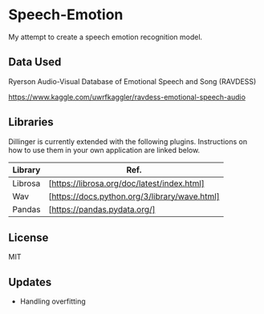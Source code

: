 # Speech-Emotion
My attempt to create a speech emotion recognition model.

## Data Used

Ryerson Audio-Visual Database of Emotional Speech and Song (RAVDESS)

https://www.kaggle.com/uwrfkaggler/ravdess-emotional-speech-audio

## Libraries
Dillinger is currently extended with the following plugins.
Instructions on how to use them in your own application are linked below.

| Library | Ref. |
| ------ | ------ |
| Librosa | [https://librosa.org/doc/latest/index.html] |
| Wav | [https://docs.python.org/3/library/wave.html] |
| Pandas | [https://pandas.pydata.org/] |

## License
MIT

## Updates
- Handling overfitting
